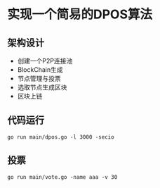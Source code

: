 # 实现一个简易的DPOS算法


## 架构设计
- 创建一个P2P连接池
- BlockChain生成
- 节点管理与投票
- 选取节点生成区块
- 区块上链


## 代码运行
```
go run main/dpos.go -l 3000 -secio
```

## 投票
```
go run main/vote.go -name aaa -v 30
```